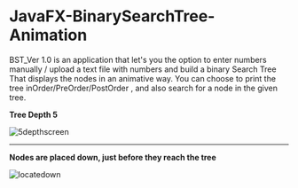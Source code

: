 # JavaFX-BinarySearchTree-Animation

BST_Ver 1.0 is an application that let's you the option to enter numbers manually / upload a text file with numbers and build a binary Search Tree
That displays the nodes in an animative way.
You can choose to print the tree inOrder/PreOrder/PostOrder , and  also search for a node in the given tree.

**Tree Depth 5**

![5depthscreen](https://user-images.githubusercontent.com/37473864/39789520-08e40128-5339-11e8-96a8-78a42f43bb2a.png)

------------------------------------------------------------------------------------------------------------------------------------------

**Nodes are placed down, just before they reach the tree**

![locatedown](https://user-images.githubusercontent.com/37473864/39789635-c406a3ca-5339-11e8-94d8-b7188cbaf272.png)
